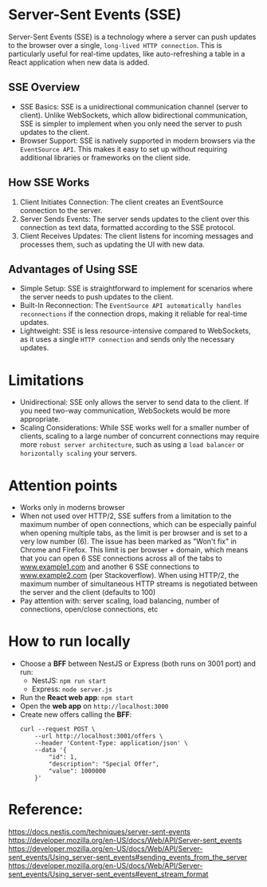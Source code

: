 # Server-Sent Events (SSE)
Server-Sent Events (SSE) is a technology where a server can push updates to the browser over a single, `long-lived HTTP connection`. This is particularly useful for real-time updates, like auto-refreshing a table in a React application when new data is added.

## SSE Overview
- SSE Basics: SSE is a unidirectional communication channel (server to client). Unlike WebSockets, which allow bidirectional communication, SSE is simpler to implement when you only need the server to push updates to the client.
- Browser Support: SSE is natively supported in modern browsers via the `EventSource API`. This makes it easy to set up without requiring additional libraries or frameworks on the client side.

## How SSE Works
1. Client Initiates Connection: The client creates an EventSource connection to the server.
2. Server Sends Events: The server sends updates to the client over this connection as text data, formatted according to the SSE protocol.
3. Client Receives Updates: The client listens for incoming messages and processes them, such as updating the UI with new data.

## Advantages of Using SSE
- Simple Setup: SSE is straightforward to implement for scenarios where the server needs to push updates to the client.
- Built-In Reconnection: The `EventSource API automatically handles reconnections` if the connection drops, making it reliable for real-time updates.
- Lightweight: SSE is less resource-intensive compared to WebSockets, as it uses a single `HTTP connection` and sends only the necessary updates.

# Limitations
- Unidirectional: SSE only allows the server to send data to the client. If you need two-way communication, WebSockets would be more appropriate.
- Scaling Considerations: While SSE works well for a smaller number of clients, scaling to a large number of concurrent connections may require more `robust server architecture`, such as using a `load balancer` or `horizontally scaling` your servers.

# Attention points
- Works only in moderns browser
- When not used over HTTP/2, SSE suffers from a limitation to the maximum number of open connections, which can be especially painful when opening multiple tabs, as the limit is per browser and is set to a very low number (6). The issue has been marked as "Won't fix" in Chrome and Firefox. This limit is per browser + domain, which means that you can open 6 SSE connections across all of the tabs to www.example1.com and another 6 SSE connections to www.example2.com (per Stackoverflow). When using HTTP/2, the maximum number of simultaneous HTTP streams is negotiated between the server and the client (defaults to 100)
- Pay attention with: server scaling, load balancing, number of connections, open/close connections, etc

# How to run locally
- Choose a **BFF** between NestJS or Express (both runs on 3001 port) and run:
  - NestJS: `npm run start`
  - Express: `node server.js`
- Run the **React web app**: `npm start`
- Open the **web app** on `http://localhost:3000`
- Create new offers calling the **BFF**: 
    ```curl
    curl --request POST \
        --url http://localhost:3001/offers \
        --header 'Content-Type: application/json' \
        --data '{
            "id": 1,
            "description": "Special Offer",
            "value": 1000000
        }'
    ```
  
# Reference:
https://docs.nestjs.com/techniques/server-sent-events \
https://developer.mozilla.org/en-US/docs/Web/API/Server-sent_events \
https://developer.mozilla.org/en-US/docs/Web/API/Server-sent_events/Using_server-sent_events#sending_events_from_the_server \
https://developer.mozilla.org/en-US/docs/Web/API/Server-sent_events/Using_server-sent_events#event_stream_format
